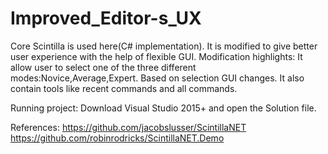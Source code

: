 # Improved_Editor-s_UX
Core Scintilla is used here(C# implementation).
It is modified to give better user experience with the help of flexible GUI.
Modification highlights:
It allow user to select one of the three different modes:Novice,Average,Expert.
Based on selection GUI changes.
It also contain tools like recent commands and all commands.

Running project:
Download Visual Studio 2015+ and open the Solution file.

References:
https://github.com/jacobslusser/ScintillaNET
https://github.com/robinrodricks/ScintillaNET.Demo
